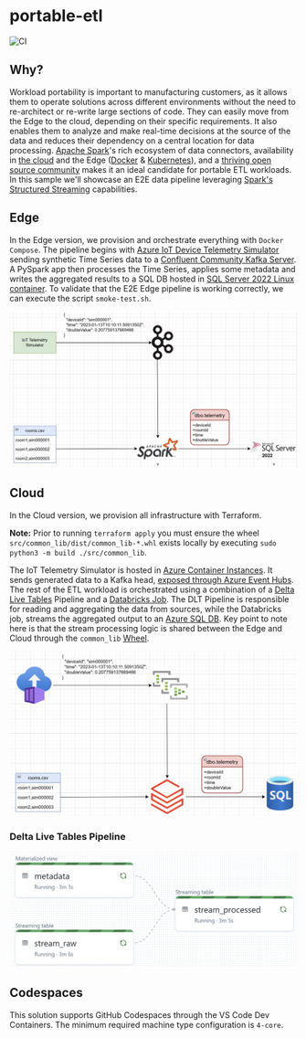 # portable-etl
![CI](https://github.com/syedhassaanahmed/portable-etl/actions/workflows/ci.yml/badge.svg)

## Why?
Workload portability is important to manufacturing customers, as it allows them to operate solutions across different environments without the need to re-architect or re-write large sections of code. They can easily move from the Edge to the cloud, depending on their specific requirements. It also enables them to analyze and make real-time decisions at the source of the data and reduces their dependency on a central location for data processing. [Apache Spark](https://spark.apache.org/docs/latest/)'s rich ecosystem of data connectors, availability in [the cloud](https://azure.microsoft.com/en-us/products/databricks) and the Edge ([Docker](https://hub.docker.com/r/apache/spark-py) & [Kubernetes](https://spark.apache.org/docs/latest/running-on-kubernetes.html)), and a [thriving open source community](https://github.com/apache/spark) makes it an ideal candidate for portable ETL workloads. In this sample we'll showcase an E2E data pipeline leveraging [Spark's Structured Streaming](https://spark.apache.org/docs/latest/structured-streaming-programming-guide.html#overview) capabilities.

## Edge
In the Edge version, we provision and orchestrate everything with `Docker Compose`. The pipeline begins with [Azure IoT Device Telemetry Simulator](https://github.com/Azure-Samples/Iot-Telemetry-Simulator) sending synthetic Time Series data to a [Confluent Community Kafka Server](https://docs.confluent.io/platform/current/platform-quickstart.html#ce-docker-quickstart). A PySpark app then processes the Time Series, applies some metadata and writes the aggregated results to a SQL DB hosted in [SQL Server 2022 Linux container](https://learn.microsoft.com/en-us/sql/linux/quickstart-install-connect-docker?view=sql-server-ver16&pivots=cs1-bash). To validate that the E2E Edge pipeline is working correctly, we can execute the script `smoke-test.sh`.

<div align="center">
    <img src="./docs/edge-architecture.png">
</div>

## Cloud
In the Cloud version, we provision all infrastructure with Terraform.

**Note:** Prior to running `terraform apply` you must ensure the wheel `src/common_lib/dist/common_lib-*.whl` exists locally by executing `sudo python3 -m build ./src/common_lib`.

The IoT Telemetry Simulator is hosted in [Azure Container Instances](https://azure.microsoft.com/en-us/products/container-instances). It sends generated data to a Kafka head, [exposed through Azure Event Hubs](https://learn.microsoft.com/en-us/azure/event-hubs/azure-event-hubs-kafka-overview).
The rest of the ETL workload is orchestrated using a combination of a [Delta Live Tables](https://learn.microsoft.com/en-us/azure/databricks/workflows/delta-live-tables/) Pipeline and a [Databricks Job](https://learn.microsoft.com/en-us/azure/databricks/workflows/jobs/jobs). The DLT Pipeline is responsible for reading and aggregating the data from sources, while the Databricks job, streams the aggregated output to an [Azure SQL DB](https://azure.microsoft.com/en-us/products/azure-sql/database/). Key point to note here is that the stream processing logic is shared between the Edge and Cloud through the `common_lib` [Wheel](https://pypi.org/project/wheel/).

<div align="center">
    <img src="./docs/cloud-architecture.png">
</div>

### Delta Live Tables Pipeline
<div align="center">
    <img src="./docs/dlt-pipeline.png">
</div>

## Codespaces
This solution supports GitHub Codespaces through the VS Code Dev Containers. The minimum required machine type configuration is `4-core`.